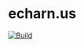 # echarn.us

[![Build](https://github.com/Echarnus/echarn.us/actions/workflows/docker-image.yml/badge.svg)](https://github.com/Echarnus/echarn.us/actions/workflows/docker-image.yml)
